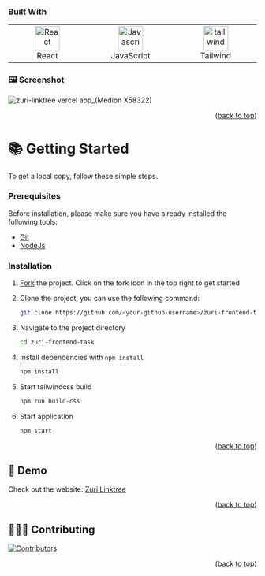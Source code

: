 <div id="top"></div>

### Built With

 <table width="100%">
     <tbody  width="100%">
  <tr  width="100%">
    <td align="center" width="333px">
      <a href="https://reactjs.org/" target="_blank" rel="noreferrer"><img src="https://raw.githubusercontent.com/danielcranney/readme-generator/main/public/icons/skills/react-colored.svg" width="50" height="50" alt="React" /></a>
      <br>React
    </td>

   <td align="Center" width="333px">
        <a href="https://developer.mozilla.org/en-US/docs/Web/JavaScript" target="_blank" rel="noreferrer"><img src="https://raw.githubusercontent.com/danielcranney/readme-generator/main/public/icons/skills/javascript-colored.svg" width="50" height="50" alt="Javascript" /></a>
    <br>JavaScript
    </td>
  <td align="Center" width="333px">
      <a href="https://tailwindcss.com/" target="_blank" rel="noreferrer"><img src="https://raw.githubusercontent.com/danielcranney/readme-generator/main/public/icons/skills/tailwindcss-colored.svg" width="50" height="50" alt="tailwind" /></a>
    <br>Tailwind
    </td>
  </tr>
</tbody>
  </table>
  

### 🖼️ Screenshot
![zuri-linktree vercel app_(Medion X58322)](https://user-images.githubusercontent.com/79138753/199942472-1dc895c1-dfd7-4bf8-b58f-e555e120abd9.png)

<p align="right">(<a href="#top">back to top</a>)</p>

# 📚 Getting Started

To get a local copy, follow these simple steps.

### Prerequisites

Before installation, please make sure you have already installed the following tools:

- [Git](https://git-scm.com/downloads)
- [NodeJs](https://nodejs.org/en/download/)

### Installation

1. [Fork](https://github.com/Cornerstone-04/zuri-frontend-task/fork) the project. Click on the fork icon in the top right to get started
2. Clone the project, you can use the following command:

   ```bash
   git clone https://github.com/<your-github-username>/zuri-frontend-task.git
   ```

3. Navigate to the project directory

   ```bash
   cd zuri-frontend-task
   ```

4. Install dependencies with `npm install`

   ```bash
   npm install
   ```

5. Start tailwindcss build

   ```bash
   npm run build-css
   ```

6. Start application

   ```bash
   npm start
   ```

<p align="right">(<a href="#top">back to top</a>)</p>

## 🎨 Demo

Check out the website: [Zuri Linktree](https://zuri-linktree.vercel.app/)

<p align="right">(<a href="#top">back to top</a>)</p>

## 👩🏽‍💻 Contributing

[![Contributors](https://contrib.rocks/image?repo=Cornerstone-04/zuri-frontend-task)](https://github.com/Cornerstone-04/zuri-frontend-task/graphs/contributors)

<p align="right">(<a href="#top">back to top</a>)</p>

